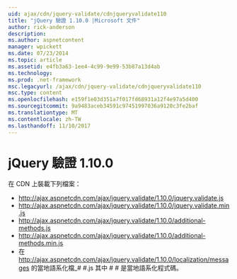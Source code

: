 ```yaml
---
uid: ajax/cdn/jquery-validate/cdnjqueryvalidate110
title: "jQuery 驗證 1.10.0 |Microsoft 文件"
author: rick-anderson
description: 
ms.author: aspnetcontent
manager: wpickett
ms.date: 07/23/2014
ms.topic: article
ms.assetid: e4fb3a63-1ee4-4c99-9e99-53b87a13d4ab
ms.technology: 
ms.prod: .net-framework
msc.legacyurl: /ajax/cdn/jquery-validate/cdnjqueryvalidate110
msc.type: content
ms.openlocfilehash: e159f1e03d351a7f017fd68931a12f4e97a5d400
ms.sourcegitcommit: 9a9483aceb34591c97451997036a9120c3fe2baf
ms.translationtype: MT
ms.contentlocale: zh-TW
ms.lasthandoff: 11/10/2017
---
```

<a name="jquery-validation-1100"></a>jQuery 驗證 1.10.0
====================
在 CDN 上裝載下列檔案：

- http://ajax.aspnetcdn.com/ajax/jquery.validate/1.10.0/jquery.validate.js
- http://ajax.aspnetcdn.com/ajax/jquery.validate/1.10.0/jquery.validate.min.js
- http://ajax.aspnetcdn.com/ajax/jquery.validate/1.10.0/additional-methods.js
- http://ajax.aspnetcdn.com/ajax/jquery.validate/1.10.0/additional-methods.min.js
- 在 http://ajax.aspnetcdn.com/ajax/jquery.validate/1.10.0/localization/messages 的當地語系化檔\_# #.js 其中 # # 是當地語系化程式碼。
